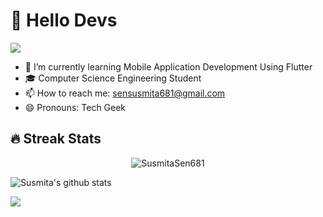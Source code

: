 # 👋 Hello Devs
![](https://komarev.com/ghpvc/?username=SusmitaSen681&label=PROFILE+VIEWS)


-  🌱 I’m currently learning Mobile Application Development Using Flutter
-  🎓 Computer Science Engineering Student
- 📫 How to reach me: sensusmita681@gmail.com
- 😄 Pronouns: Tech Geek

 
<h2>🔥 Streak Stats</h2>

<p align="center">
  <img src="http://github-readme-streak-stats.herokuapp.com?user=SusmitaSen681&theme=dracula" alt="SusmitaSen681" />
</p>

![Susmita's github stats](https://github-readme-stats.vercel.app/api?username=SusmitaSen681&count_private=true&show_icons=true&theme=radical)<a href="https://github.com/SusmitaSen681">
 
 
<a href="https://github.com/SusmitaSen681"><img align="center" src="https://github-readme-stats.vercel.app/api/top-langs/?username=SusmitaSen681&layout=compact&theme=radical"/></a>
